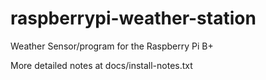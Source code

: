 # raspberrypi-weather-station
Weather Sensor/program for the Raspberry Pi B+

More detailed notes at docs/install-notes.txt 
